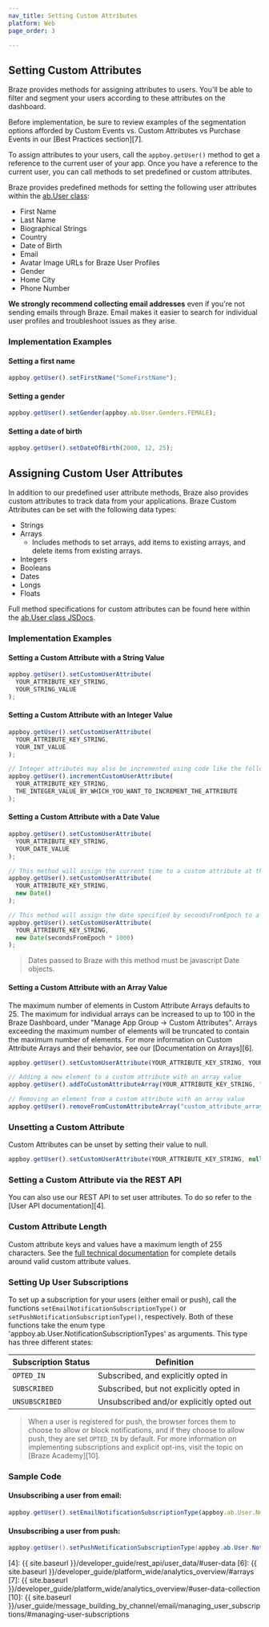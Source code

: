 ```yaml
---
nav_title: Setting Custom Attributes
platform: Web
page_order: 3

---
```

## Setting Custom Attributes

Braze provides methods for assigning attributes to users. You'll be able to filter and segment your users according to these attributes on the dashboard.

Before implementation, be sure to review examples of the segmentation options afforded by Custom Events vs. Custom Attributes vs Purchase Events in our [Best Practices section][7].

To assign attributes to your users, call the `appboy.getUser()` method to get a reference to the current user of your app. Once you have a reference to the current user, you can call methods to set predefined or custom attributes.

Braze provides predefined methods for setting the following user attributes within the [ab.User class][1]:

- First Name
- Last Name
- Biographical Strings
- Country
- Date of Birth
- Email
- Avatar Image URLs for Braze User Profiles
- Gender
- Home City
- Phone Number

__We strongly recommend collecting email addresses__ even if you're not sending emails through Braze. Email makes it easier to search for individual user profiles and troubleshoot issues as they arise.

### Implementation Examples

#### Setting a first name

```javascript
appboy.getUser().setFirstName("SomeFirstName");
```

#### Setting a gender

```javascript
appboy.getUser().setGender(appboy.ab.User.Genders.FEMALE);
```

#### Setting a date of birth

```javascript
appboy.getUser().setDateOfBirth(2000, 12, 25);
```

## Assigning Custom User Attributes

In addition to our predefined user attribute methods, Braze also provides custom attributes to track data from your applications. Braze Custom Attributes can be set with the following data types:

- Strings
- Arrays
  - Includes methods to set arrays, add items to existing arrays, and delete items from existing arrays.
- Integers
- Booleans
- Dates
- Longs
- Floats

Full method specifications for custom attributes can be found here within the [ab.User class JSDocs][1].

### Implementation Examples

#### Setting a Custom Attribute with a String Value
```javascript
appboy.getUser().setCustomUserAttribute(
  YOUR_ATTRIBUTE_KEY_STRING,
  YOUR_STRING_VALUE
);
```

#### Setting a Custom Attribute with an Integer Value
```javascript
appboy.getUser().setCustomUserAttribute(
  YOUR_ATTRIBUTE_KEY_STRING,
  YOUR_INT_VALUE
);

// Integer attributes may also be incremented using code like the following
appboy.getUser().incrementCustomUserAttribute(
  YOUR_ATTRIBUTE_KEY_STRING,
  THE_INTEGER_VALUE_BY_WHICH_YOU_WANT_TO_INCREMENT_THE_ATTRIBUTE
);
```

#### Setting a Custom Attribute with a Date Value
```javascript
appboy.getUser().setCustomUserAttribute(
  YOUR_ATTRIBUTE_KEY_STRING,
  YOUR_DATE_VALUE
);

// This method will assign the current time to a custom attribute at the time the method is called
appboy.getUser().setCustomUserAttribute(
  YOUR_ATTRIBUTE_KEY_STRING,
  new Date()
);

// This method will assign the date specified by secondsFromEpoch to a custom attribute
appboy.getUser().setCustomUserAttribute(
  YOUR_ATTRIBUTE_KEY_STRING,
  new Date(secondsFromEpoch * 1000)
);
```
>  Dates passed to Braze with this method must be javascript Date objects.

#### Setting a Custom Attribute with an Array Value
The maximum number of elements in Custom Attribute Arrays defaults to 25. The maximum for individual arrays can be increased to up to 100 in the Braze Dashboard, under "Manage App Group -> Custom Attributes". Arrays exceeding the maximum number of elements will be truncated to contain the maximum number of elements. For more information on Custom Attribute Arrays and their behavior, see our [Documentation on Arrays][6].

```javascript
appboy.getUser().setCustomUserAttribute(YOUR_ATTRIBUTE_KEY_STRING, YOUR_ARRAY_OF_STRINGS);

// Adding a new element to a custom attribute with an array value
appboy.getUser().addToCustomAttributeArray(YOUR_ATTRIBUTE_KEY_STRING, "new string");

// Removing an element from a custom attribute with an array value
appboy.getUser().removeFromCustomAttributeArray("custom_attribute_array_test", "value to be removed");
```

### Unsetting a Custom Attribute

Custom Attributes can be unset by setting their value to null.

```javascript
appboy.getUser().setCustomUserAttribute(YOUR_ATTRIBUTE_KEY_STRING, null);
```

### Setting a Custom Attribute via the REST API

You can also use our REST API to set user attributes. To do so refer to the [User API documentation][4].

### Custom Attribute Length

Custom attribute keys and values have a maximum length of 255 characters. See the [full technical documentation][1] for complete details around valid custom attribute values.

### Setting Up User Subscriptions

To set up a subscription for your users (either email or push), call the functions `setEmailNotificationSubscriptionType()`  or `setPushNotificationSubscriptionType()`, respectively. Both of these functions take the enum type 'appboy.ab.User.NotificationSubscriptionTypes' as arguments. This type has three different states:

| Subscription Status | Definition |
| ------------------- | ---------- |
| `OPTED_IN` | Subscribed, and explicitly opted in |
| `SUBSCRIBED` | Subscribed, but not explicitly opted in |
| `UNSUBSCRIBED` | Unsubscribed and/or explicitly opted out |

>  When a user is registered for push, the browser forces them to choose to allow or block notifications, and if they choose to allow push, they are set `OPTED_IN` by default. For more information on implementing subscriptions and explicit opt-ins, visit the topic on [Braze Academy][10].

### Sample Code

#### Unsubscribing a user from email:
```javascript
appboy.getUser().setEmailNotificationSubscriptionType(appboy.ab.User.NotificationSubscriptionTypes.UNSUBSCRIBED);
```

#### Unsubscribing a user from push:
```java
appboy.getUser().setPushNotificationSubscriptionType(appboy.ab.User.NotificationSubscriptionTypes.UNSUBSCRIBED);
```

[1]: https://js.appboycdn.com/web-sdk/latest/doc/ab.User.html "ab.User"
[4]: {{ site.baseurl }}/developer_guide/rest_api/user_data/#user-data
[6]: {{ site.baseurl }}/developer_guide/platform_wide/analytics_overview/#arrays
[7]: {{ site.baseurl }}/developer_guide/platform_wide/analytics_overview/#user-data-collection
[10]: {{ site.baseurl }}/user_guide/message_building_by_channel/email/managing_user_subscriptions/#managing-user-subscriptions
